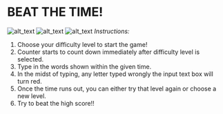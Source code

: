 # BEAT THE TIME!
![alt_text](https://dl.dropboxusercontent.com/s/32uycpstgz51j5k/Screenshot%202019-07-10%20at%209.31.17%20AM.png?dl=0)
![alt_text](https://dl.dropboxusercontent.com/s/gnekd9nmbb7sy0d/Screenshot%202019-07-10%20at%209.31.37%20AM.png?dl=0)
![alt_text](https://dl.dropboxusercontent.com/s/hru6gdb6aope4rh/Screenshot%202019-07-10%20at%209.31.30%20AM.png?dl=0)
*Instructions:*<br>
1. Choose your difficulty level to start the game!<br>
2. Counter starts to count down immediately after difficulty level is selected. <br>
3. Type in the words shown within the given time.<br>
4. In the midst of typing, any letter typed wrongly the input text box will turn red. <br>
5. Once the time runs out, you can either try that level again or choose a new level.<br>
6. Try to beat the high score!! 

